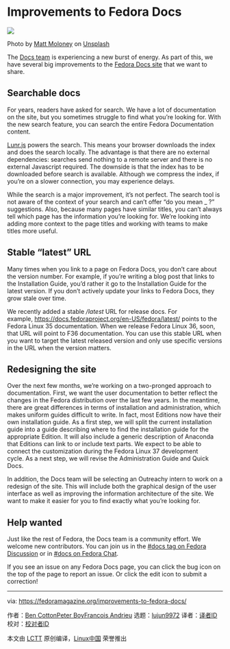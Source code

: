 [#]: subject: "Improvements to Fedora Docs"
[#]: via: "https://fedoramagazine.org/improvements-to-fedora-docs/"
[#]: author: "Ben CottonPeter BoyFrancois Andrieu https://fedoramagazine.org/author/bcotton/https://fedoramagazine.org/author/pboy/https://fedoramagazine.org/author/darknao/"
[#]: collector: "lujun9972"
[#]: translator: " "
[#]: reviewer: " "
[#]: publisher: " "
[#]: url: " "

Improvements to Fedora Docs
======

![][1]

Photo by [Matt Moloney][2] on [Unsplash][3]

The [Docs team][4] is experiencing a new burst of energy. As part of this, we have several big improvements to the [Fedora Docs site][5] that we want to share.

## [][6]Searchable docs

For years, readers have asked for search. We have a lot of documentation on the site, but you sometimes struggle to find what you’re looking for. With the new search feature, you can search the entire Fedora Documentation content.

[Lunr.js][7] powers the search. This means your browser downloads the index and does the search locally. The advantage is that there are no external dependencies: searches send nothing to a remote server and there is no external Javascript required. The downside is that the index has to be downloaded before search is available. Although we compress the index, if you’re on a slower connection, you may experience delays.

While the search is a major improvement, it’s not perfect. The search tool is not aware of the context of your search and can’t offer “do you mean _ ?” suggestions. Also, because many pages have similar titles, you can’t always tell which page has the information you’re looking for. We’re looking into adding more context to the page titles and working with teams to make titles more useful.

## [][8] Stable “latest” URL

Many times when you link to a page on Fedora Docs, you don’t care about the version number. For example, if you’re writing a blog post that links to the Installation Guide, you’d rather it go to the Installation Guide for the latest version. If you don’t actively update your links to Fedora Docs, they grow stale over time.

We recently added a stable _/latest_ URL for release docs. For example, <https://docs.fedoraproject.org/en-US/fedora/latest/> points to the Fedora Linux 35 documentation. When we release Fedora Linux 36, soon, that URL will point to F36 documentation. You can use this stable URL when you want to target the latest released version and only use specific versions in the URL when the version matters.

## [][9] Redesigning the site

Over the next few months, we’re working on a two-pronged approach to documentation. First, we want the user documentation to better reflect the changes in the Fedora distribution over the last few years. In the meantime, there are great differences in terms of installation and administration, which makes uniform guides difficult to write. In fact, most Editions now have their own installation guide. As a first step, we will split the current installation guide into a guide describing where to find the installation guide for the appropriate Edition. It will also include a generic description of Anaconda that Editions can link to or include text parts. We expect to be able to connect the customization during the Fedora Linux 37 development cycle. As a next step, we will revise the Administration Guide and Quick Docs.

In addition, the Docs team will be selecting an Outreachy intern to work on a redesign of the site. This will include both the graphical design of the user interface as well as improving the information architecture of the site. We want to make it easier for you to find exactly what you’re looking for.

## [][10]Help wanted

Just like the rest of Fedora, the Docs team is a community effort. We welcome new contributors. You can join us in the [#docs tag on Fedora Discussion][11] or in [#docs on Fedora Chat][12].

If you see an issue on any Fedora Docs page, you can click the bug icon on the top of the page to report an issue. Or click the edit icon to submit a correction!

--------------------------------------------------------------------------------

via: https://fedoramagazine.org/improvements-to-fedora-docs/

作者：[Ben CottonPeter BoyFrancois Andrieu][a]
选题：[lujun9972][b]
译者：[译者ID](https://github.com/译者ID)
校对：[校对者ID](https://github.com/校对者ID)

本文由 [LCTT](https://github.com/LCTT/TranslateProject) 原创编译，[Linux中国](https://linux.cn/) 荣誉推出

[a]: https://fedoramagazine.org/author/bcotton/https://fedoramagazine.org/author/pboy/https://fedoramagazine.org/author/darknao/
[b]: https://github.com/lujun9972
[1]: https://fedoramagazine.org/wp-content/uploads/2022/04/fedora_docs_improvement-816x345.jpg
[2]: https://unsplash.com/@mattmoloney?utm_source=unsplash&utm_medium=referral&utm_content=creditCopyText
[3]: https://unsplash.com/s/photos/updated-documentation?utm_source=unsplash&utm_medium=referral&utm_content=creditCopyText
[4]: https://docs.fedoraproject.org/en-US/fedora-docs/
[5]: https://docs.fedoraproject.org/
[6]: https://hackmd.io/5nwIMadmTUuTZDifFRRsfA?both#Searchable-docs
[7]: https://lunrjs.com/
[8]: https://hackmd.io/5nwIMadmTUuTZDifFRRsfA?both#Stable-%E2%80%9Clatest%E2%80%9D-URL
[9]: https://hackmd.io/5nwIMadmTUuTZDifFRRsfA?both#Redesigning-the-site
[10]: https://hackmd.io/5nwIMadmTUuTZDifFRRsfA?both#Help-wanted
[11]: https://discussion.fedoraproject.org/tag/docs
[12]: https://matrix.to/#/#docs:fedoraproject.org?web-instance%5Belement.io%5D=chat.fedoraproject.org
